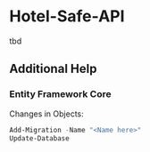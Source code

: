 # Hotel-Safe-API

tbd

## Additional Help

### Entity Framework Core

Changes in Objects:

```powershell
Add-Migration -Name "<Name here>"
Update-Database
```

